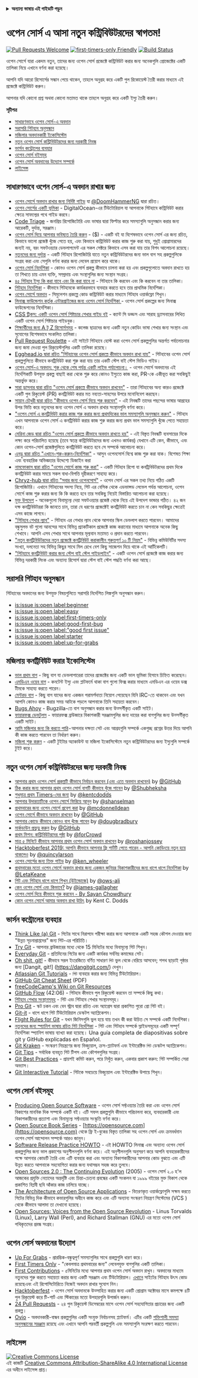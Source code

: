 <!-- Do not translate this -->
<details>
<summary>
<strong> অন্যান্য ভাষায় এই গাইডটি পড়ুন </strong>
</summary>
    <ul>
        <li><a href="./README.md"> English </a></li>
        <li><a href="./README-MR.md"> मराठी </a></li>
        <li><a href="./README-BN.md"> বাংলা </a></li>
        <li><a href="./README-CN.md"> 中文 </a></li>
        <li><a href="./README-RU.md"> русский </a></li>
        <li><a href="./README-RO.md"> Românesc </a></li>
        <li><a href="./README-IT.md"> Italiano </a></li>
        <li><a href="./README-ES.md"> Español </a></li>
        <li><a href="./README-pt-BR.md"> Português (BR) </a></li>
        <li><a href="./README-DE.md"> Deutsch </a></li>
        <li><a href="./README-HE.md"> עברית </a></li>
        <li><a href="./README-GR.md"> Ελληνικά </a></li>
        <li><a href="./README-FR.md"> Français </a></li>
        <li><a href="./README-TR.md"> Turkish </a></li>
        <li><a href="./README-KO.md"> 한국어 </a></li>
        <li><a href="./README-JA.md"> 日本語 </a></li>
        <li><a href="./README-HI.md"> हिंदी </a></li>
        <li><a href="./README-FA.md"> فارسی </a></li>
    </ul>
</details>
<!-- Do not translate this -->

# ওপেন সোর্স এ আসা নতুন কন্ট্রিবিউটরদের স্বাগতম!

[![Pull Requests Welcome](https://img.shields.io/badge/PRs-welcome-brightgreen.svg?style=flat)](http://makeapullrequest.com)
[![first-timers-only Friendly](https://img.shields.io/badge/first--timers--only-friendly-blue.svg)](https://www.firsttimersonly.com/)
[![Build Status](https://api.travis-ci.org/freeCodeCamp/how-to-contribute-to-open-source.svg?branch=master)](https://travis-ci.org/freeCodeCamp/how-to-contribute-to-open-source)

ওপেন সোর্সে যারা একদম নতুন, তাদের জন্য ওপেন সোর্স প্রজেক্টে কন্ট্রিবিউট করার জন্য অনেকগুলি প্রোজেক্টের একটি তালিকা নিয়ে এখানে বর্ণনা করা হয়েছে।

আপনি যদি আরো রিসোর্সের সন্ধান পেয়ে থাকেন, তাহলে অনুগ্রহ করে একটি পুল রিকোয়েস্ট তৈরী করার মাধ্যমে এই প্রজেক্টে কন্ট্রিবিউট করুন।

আপনার যদি কোনো প্রশ্ন অথবা কোনো মতামত থাকে তাহলে অনুগ্রহ করে একটি ইস্যু তৈরী করুন।

**সূচীপত্র**

- [সাধারণভাবে ওপেন সোর্স-এ অবদান](#সাধারণভাবে-ওপেন-সোর্স-এ-অবদান)
- [সরাসরি গিটহাব অনুসন্ধান](#সরাসরি-গিটহাব-অনুসন্ধান)
- [মজিলার অবদানকারী ইকোসিস্টেম](#মজিলার-অবদানকারী-ইকোসিস্টেম)
- [নতুন ওপেন সোর্স কন্ট্রিবিউটরদের জন্য দরকারী নিবন্ধ](#নতুন-ওপেন-সোর্স-কন্ট্রিবিউটরদের-জন্য-দরকারী-নিবন্ধ)
- [ভার্সন কন্ট্রোলের ব্যবহার](#ভার্সন-কন্ট্রোলের-ব্যবহার)
- [ওপেন সোর্স বইসমূহ](#ওপেন-সোর্স-বইসমূহ)
- [ওপেন সোর্স অবদানের উদ্যোগ সম্পর্কে](#ওপেন-সোর্স-অবদানের-উদ্যোগ)
- [লাইসেন্স](#লাইসেন্স)

## সাধারণভাবে ওপেন সোর্স-এ অবদান রাখার জন্য
- [ওপেন সোর্সে অবদান রাখার জন্য নির্দিষ্ট গাইড](https://www.freecodecamp.org/news/the-definitive-guide-to-contributing-to-open-source-900d5f9f2282/) যা [@DoomHammerNG](https://twitter.com/DoomHammerNG) দ্বারা রচিত।
- [ওপেন সোর্সের একটি ভূমিকা](https://www.digitalocean.com/community/tutorial_series/an-introduction-to-open-source) - DigitalOcean-এর টিউটোরিয়াল যা আপনাকে গিটহাবে কন্ট্রিবিউট করার ক্ষেত্রে সাফল্যের পথে গাইড করবে।
- [Code Triage](https://www.codetriage.com/) - জনপ্রিয় রিপোজিটোরি এবং ভাষার দ্বারা ফিল্টার করে সমস্যাগুলি অনুসন্ধান করার জন্য আরেকটি, দুর্দান্ত, সরঞ্জাম।
- [ওপেন সোর্স দিয়ে আপনার ভবিষ্যত তৈরি করুন](https://fossforge.com) - ($) - একটি বই যা বিশেষভাবে ওপেন সোর্স এর জন্য রচিত, কিভাবে ভালো প্রজেক্ট খুঁজে পেতে হয়, এবং কিভাবে কন্ট্রিবিউট করার কাজ শুরু করা যায়, শুধুই প্রোগ্রামারদের জন্যই নয়, বরং সফটওয়্যার ডেভলাপমেন্ট এর সকল সেক্টরে কিভাবে এসব করা যায় তার বিশদ আলোচনা রয়েছে। 
- [নতুনদের জন্য দুর্দান্ত](https://github.com/MunGell/awesome-for-beginners) - একটি গিটহাব রিপোজিটরি যাতে নতুন কন্ট্রিবিউটরদের জন্য ভাল বাগ সহ প্রকল্পগুলিকে সংগ্রহ করা এবং সেগুলি বর্ণনা করার জন্য লেবেল প্রয়োগ করে থাকে।
- [ওপেন সোর্স নির্দেশিকা](https://opensource.guide/) - কোনও ওপেন সোর্স প্রকল্প কীভাবে চালনা করা হয় এবং প্রকল্পগুলোতে অবদান রাখতে হয় তা শিখতে চায় এমন ব্যক্তি, সম্প্রদায় এবং সংস্থাগুলির জন্য সংস্থান সংগ্রহ।
- [৪৫ গিটহাব ইস্যু কি করা যাবে এবং কি করা যাবে না](https://hackernoon.com/45-github-issues-dos-and-donts-dfec9ab4b612) - গিটহাবে কি করবেন এবং কি করবেন না তার তালিকা।
- [গিটহাব নির্দেশিকা](https://guides.github.com/) - কীভাবে গিটহাবকে কার্যকরভাবে ব্যবহার করতে হবে তার প্রাথমিক নির্দেশিকা। 
- [ওপেন সোর্সে অবদান](https://github.com/danthareja/contribute-to-open-source) - সিমুলেশন প্রকল্পে কোড কন্ট্রিবিউট করার মাধ্যমে গিটহাব ওয়ার্কফ্লো শিখুন।
- [লিনাক্স ফাউন্ডেশন কর্তৃক এন্টারপ্রাইজের জন্য ওপেন সোর্স নির্দেশিকা ](https://www.linuxfoundation.org/resources/open-source-guides/) - ওপেন সোর্স প্রকল্পের জন্য লিনাক্স ফাউন্ডেশনের নির্দেশিকা।
- [CSS ট্রিকস: একটি ওপেন সোর্স শিষ্টাচার শেখার গাইড বই](https://css-tricks.com/open-source-etiquette-guidebook/) - ক্যান্ট সি ডড্ডস এবং সারাহ ড্র্যাসনারের লিখিত একটি ওপেন সোর্স শিষ্টাচার গাইডবুক।
- [শিক্ষার্থীদের জন্য A টু Z রিসোর্সসমূহ](https://github.com/dipakkr/A-to-Z-Resources-for-Students) - কলেজ ছাত্রদের জন্য একটি নতুন কোডিং ভাষা শেখার জন্য সংস্থান এবং সুযোগের বিশেষভাবে সংকলিত তালিকা।
- [Pull Request Roulette](http://www.pullrequestroulette.com/) - এই সাইটে গিটহাবে হোস্ট করা ওপেন সোর্স প্রকল্পগুলির অন্তর্গত পর্যালোচনার জন্য জমা দেওয়া পুল রিকুয়েস্টগুলির একটি তালিকা রয়েছে।
- [Egghead.io দ্বারা রচিত "গিটহাবের ওপেন সোর্স প্রকল্পে কীভাবে অবদান রাখা যায়"](https://egghead.io/courses/how-to-contribute-to-an-open-source-project-on-github) - গিটহাবের ওপেন সোর্স প্রকল্পগুলিতে কীভাবে কনট্রিবিউট করা শুরু করা যায় তার একটি স্টেপ বাই স্টেপ ভিডিও গাইড।
- [ওপেন সোর্স-এ অবদান: শুরু থেকে শেষ পর্যন্ত একটি লাইভ পর্যালোচনা।](https://medium.com/@kevinjin/contributing-to-open-source-walkthrough-part-0-b343e6b720) - ওপেন সোর্সে অবদানের এই নির্দেশিকাটি উপযুক্ত প্রকল্প বাছাই করা থেকে শুরু করে কোনও ইস্যুতে কাজ করা, PR-কে একীভূত করা সবকিছুই অন্তর্ভুক্ত করে।
- [সারা ড্রাসনার দ্বারা রচিত "ওপেন সোর্স প্রকল্পে কীভাবে অবদান রাখবেন"](https://css-tricks.com/how-to-contribute-to-an-open-source-project/) - তারা গিটহাবের অন্য কারও প্রজেক্টে একটি পুল রিকুয়েস্ট (PR) কনট্রিবিউট করার মত নব্যতা-সাহসের উপরে মনোনিবেশ করছেন।
- [সায়ান চৌধুরী দ্বারা রচিত "কীভাবে ওপেন সোর্স দিয়ে শুরু করবেন"](https://www.hackerearth.com:443/getstarted-opensource/) - এই নিবন্ধটি তাদের পছন্দের ভাষার আগ্রহের উপর ভিত্তি করে নতুনদের জন্য ওপেন সোর্স এ অবদান রাখার সংস্থানগুলি বর্ণনা করে।
- ["ওপেন সোর্স এ কনট্রিবিউট করার কাজ শুরু করার জন্য প্রথমদিকের ভাল সমস্যাগুলি অনুসন্ধান করুন"](https://github.blog/2020-01-22-browse-good-first-issues-to-start-contributing-to-open-source/) - গিটহাব এখন আপনাকে ওপেন সোর্স এ কনট্রিবিউট করার কাজ শুরু করার জন্য প্রথম ভাল সমস্যাগুলি খুঁজে পেতে সহায়তা করে।
- [মেরিনা জেড দ্বারা রচিত "ওপেন সোর্স প্রকল্পে কীভাবে অবদান রাখতে হয়"](https://rubygarage.org/blog/how-contribute-to-open-source-projects) - এই বিস্তৃত নিবন্ধটি ব্যবসায়ের দিকে লক্ষ্য করে পরিচালিত হয়েছে (তবে স্বতন্ত্র কন্ট্রিবিউটরদের জন্য এখনও কার্যকর) যেখানে এটি কেন, কীভাবে, এবং কোন ওপেন-সোর্স প্রজেক্টগুলিতে কনট্রিবিউট করতে হবে সে সম্পর্কে আলোচনা করে।
- [এনড্রু দ্বারা রচিত "এখানে-শুরু-করুন-নির্দেশিকা"](https://github.com/zero-to-mastery/start-here-guidelines) - আসুন ওপেনসোর্স বিশ্বে কাজ শুরু করা যাক। বিশেষত শিক্ষা এবং ব্যবহারিক অভিজ্ঞতার উদ্দেশ্যে ডিজাইন করা
- [নামফোকাস দ্বারা রচিত "ওপেন সোর্সে কাজ শুরু করা"](https://github.com/numfocus/getting-started-with-open-source) - একটি গিটহাব রিপো যা কনট্রিবিউটরদের প্রথম দিকে কনট্রিবিউট করার সময়ে সকল বাধা-বিপত্তি দূরীকরণে সাহায্য করে।
- [Chryz-hub দ্বারা রচিত "সবার জন্য ওপেনসোর্স"](https://github.com/chryz-hub/opensource-4-everyone) - ওপেন সোর্স এর সকল তথ্য নিয়ে গঠিত একটি রিপোজিটরি। এখানে গিটহাবের সদস্য নিয়ে, গিট এর বেসিক থেকে এডভান্সড লেভেল পর্যন্ত আলোচনা, ওপেন সোর্সে কাজ শুরু করার জন্য কি কি করতে হবে তার সবকিছু নিয়েই বিস্তারিত আলোচনা করা হয়েছে।
- [মুক্ত উপদেশ](http://open-advice.org/) - অনেকগুলো বিনামূল্যে দেয়া সফটওয়্যার প্রজেক্ট থেকে নিয়ে এই উপদেশ ভান্ডার গঠিত। ৪২ জন দক্ষ কনট্রিবিউটররা কি জানতে চান, তারা যে ধরণের প্রজেক্টেই কনট্রিবিউট করতে চান না কেন সবকিছুর ক্ষেত্রেই এসব কাজে লাগবে।
- ["গিটহাব শেখার ল্যাব"](https://lab.github.com/) - গিটহাব এর শেখার ল্যাব থেকে আপনার স্কিল ডেভলাপ করতে পারবেন। আমাদের বন্ধুসুলভ বট গুলো আনন্দের সাথে বিভিন্ন প্র্যাকটিকাল প্রজেক্টে কাজ করানোর মাধ্যমে আপনাকে অনেক কিছু শেখাবে। আপনি এসব শেখার সাথে আপনার মূল্যবান মতামত ও প্রদান করতে পারবেন।
- ["নতুন কনট্রিবিউটরদের নতুন প্রজেক্টে কনট্রিবিউট করাকালীন গুরুত্তপূর্ণ ১০ টি নিয়ম"](https://doi.org/10.1371/journal.pcbi.1007296) - বিভিন্ন কমিউনিটির সদস্য সংখ্যা, দলনেতা সহ বিভিন্ন কিছুর সাথে মিল রেখে বেশ কিছু সাজেশন দিয়ে থাকে এই আর্টিকেলটি।
- ["গিটহাবে কনট্রিবিউট করার জন্য স্টেপ বাই স্টেপ গাইডলাইন"](https://www.dataschool.io/how-to-contribute-on-github/) - একটি ওপেন সোর্স প্রজেক্টে কাজ করার জন্য বিভিন্ন দরকারী লিংক এবং অন্যান্য রিসোর্স দ্বারা স্টেপ বাই স্টেপ পদ্ধতি বর্ণনা করা আছে।

## সরাসরি গিটহাব অনুসন্ধান

গিটহাবের অবদানের জন্য উপযুক্ত বিষয়গুলিতে সরাসরি নির্দেশিত লিঙ্কগুলি অনুসন্ধান করুন।

- [is:issue is:open label:beginner](https://github.com/search?utf8=%E2%9C%93&q=is%3Aissue+is%3Aopen+label%3Abeginner)
- [is:issue is:open label:easy](https://github.com/search?utf8=%E2%9C%93&q=is%3Aissue+is%3Aopen+label%3Aeasy)
- [is:issue is:open label:first-timers-only](https://github.com/search?utf8=%E2%9C%93&q=is%3Aissue+is%3Aopen+label%3Afirst-timers-only)
- [is:issue is:open label:good-first-bug](https://github.com/search?utf8=%E2%9C%93&q=is%3Aissue+is%3Aopen+label%3Agood-first-bug)
- [is:issue is:open label:"good first issue"](https://github.com/search?utf8=%E2%9C%93&q=is%3Aissue+is%3Aopen+label%3A"good+first+issue")
- [is:issue is:open label:starter](https://github.com/search?utf8=%E2%9C%93&q=is%3Aissue+is%3Aopen+label%3Astarter)
- [is:issue is:open label:up-for-grabs](https://github.com/search?utf8=%E2%9C%93&q=is%3Aissue+is%3Aopen+label%3Aup-for-grabs)

## মজিলায় কনট্রিবিউট করার ইকোসিস্টেম

- [ভাল প্রথম বাগ](https://bugzil.la/sw:%22[good%20first%20bug]%22&limit=0) - কিছু বাগ যা ডেভলাপারেরা তাদের প্রজেক্টের জন্য একটি ভাল ভূমিকা হিসাবে চিহ্নিত করেছেন।
- [এমডিএন ওয়েব বাগ](https://developer.mozilla.org/en-US/docs/MDN/Contribute) - কনটেন্ট ইস্যু এবং প্লাটফর্মে থাকা বাগ গুলো ফিক্স করার মাধ্যমে এমডিএন এর ওয়েব ডক্স টীমকে সাহায্য করতে পারেন।
- [মেন্টরড বাগ](https://bugzilla.mozilla.org/buglist.cgi?quicksearch=mentor%3A%40) - কিছু বাগ যাদের জন্য একজন পরামর্শদাতা নিয়োগ পেয়েছেন যিনি IRC-তে থাকবেন এবং যখন আপনি কোনও কাজ করার সময় আটকে পড়লে আপনাকে তিনি সহায়তা করবেন।
- [Bugs Ahoy](https://www.joshmatthews.net/bugsahoy/) - Bugzilla-তে বাগ অনুসন্ধান করার জন্য উত্সর্গীকৃত একটি সাইট।
- [ফায়ারফক্স ডেভটুলস](http://firefox-dev.tools/) - ফায়ারফক্স ব্রাউজারে বিকাশকারী সরঞ্জামগুলির জন্য দায়ের করা বাগগুলির জন্য উত্সর্গীকৃত একটি সাইট।
- [আমি মজিলার জন্য কি করতে পারি](https://whatcanidoformozilla.org/) - আপনার দক্ষতা সেট এবং আগ্রহগুলি সম্পর্কে একগুচ্ছ প্রশ্নের উত্তর দিয়ে আপনি কী কাজ করতে পারবেন তা নির্ধারণ করুন।
- [মজিলা শুরু করুন](https://twitter.com/StartMozilla) - একটি টুইটার অ্যাকাউন্ট যা মজিলা ইকোসিস্টেমে নতুন কন্ট্রিবিউটরদের জন্য ইস্যুগুলি সম্পর্কে টুইট করে।

## নতুন ওপেন সোর্স কন্ট্রিবিউটরদের জন্য দরকারী নিবন্ধ

- [আপনার প্রথম ওপেন সোর্স প্রকল্পটি কীভাবে নির্বাচন করবেন (এবং এতে অবদান রাখবেন)](https://github.com/collections/choosing-projects) by [@GitHub](https://github.com/github)
- [ঠিক করার জন্য আপনার প্রথম ওপেন সোর্স বাগটি কীভাবে খুঁজে পাবেন](https://www.freecodecamp.org/news/finding-your-first-open-source-project-or-bug-to-work-on-1712f651e5ba/) by [@Shubheksha](https://github.com/Shubheksha)
- [শুধুমাত্র প্রথম Timers-দের জন্য](https://kentcdodds.com/blog/first-timers-only/) by [@kentcdodds](https://github.com/kentcdodds)
- [ আপনার উদারতাটিকে ওপেন সোর্সে ফিরিয়ে আনুন](https://web.archive.org/web/20201009150545/https://www.hanselman.com/blog/bring-kindness-back-to-open-source) by [@shanselman](https://github.com/shanselman)
- [প্রথমবারের জন্য ওপেন সোর্সে প্রবেশ করা](https://www.nearform.com/blog/getting-into-open-source-for-the-first-time/) by [@mcdonnelldean](https://github.com/mcdonnelldean)
- [ওপেন সোর্সে কীভাবে অবদান রাখবেন](https://opensource.guide/how-to-contribute/) by [@GitHub](https://github.com/github)
- [আপনার কোডে কীভাবে কোনও বাগ খুঁজে পাবেন](https://8thlight.com/blog/doug-bradbury/2016/06/29/how-to-find-bug-in-your-code.html) by [@dougbradbury](https://twitter.com/dougbradbury)
- [মার্কডাউন প্রভুত্ব করুন](https://guides.github.com/features/mastering-markdown/) by [@GitHub](https://github.com/github)
- [প্রথম মিশন: কন্ট্রিবিউটরদের পৃষ্ঠা](https://medium.com/@forCrowd/first-mission-contributors-page-df24e6e70705#.2v2g0no29) by [@forCrowd](https://github.com/forCrowd)
- [মাত্র ৫ মিনিটে কীভাবে আপনার প্রথম ওপেন সোর্স অবদান রাখবেন](https://www.freecodecamp.org/news/how-to-make-your-first-open-source-contribution-in-just-5-minutes-aaad1fc59c9a/) by [@roshanjossey](https://github.com/Roshanjossey/)
- [Hacktoberfest 2019: আপনি কীভাবে আপনার ফ্রি শার্টটি পেতে পারেন - আপনি কোডিংয়ে নতুন হয়ে থাকলেও](https://www.freecodecamp.org/news/hacktoberfest-2018-how-you-can-get-your-free-shirt-even-if-youre-new-to-coding-96080dd0b01b/) by [@quincylarson](https://www.freecodecamp.org/news/author/quincylarson/)
- [ওপেন সোর্সের জন্য তিক্ত গাইড](https://medium.com/codezillas/a-bitter-guide-to-open-source-a8e3b6a3c1c4) by [@ken_wheeler](https://medium.com/@ken_wheeler)
- [প্রথমবারের মতো ওপেন সোর্সে অবদান রাখার জন্য একজন জুনিয়র বিকাশকারীদের জন্য ধাপে ধাপে নির্দেশিকা](https://hackernoon.com/contributing-to-open-source-the-sharks-are-photoshopped-47e22db1ab86) by [@LetaKeane](https://hackernoon.com/u/letakeane)
- [গিট এবং গিটহাব ধাপে ধাপে শিখুন (উইন্ডোজে)](https://medium.com/illumination/path-to-learning-git-and-github-be93518e06dc) by [@ows-ali](https://medium.com/@ows_ali)
- [কেন ওপেন সোর্স এবং কিভাবে?](https://careerkarma.com/blog/open-source-projects-for-beginners/) by [@james-gallagher](https://careerkarma.com/blog/author/jamesgallagher/)
- [ওপেন সোর্স দিয়ে কীভাবে শুরু করবেন - By Sayan Chowdhury](https://www.hackerearth.com/getstarted-opensource/)
- [কোন ওপেন সোর্সে আমার অবদান রাখা উচিৎ](https://kentcdodds.com/blog/what-open-source-project-should-i-contribute-to/) by Kent C. Dodds

## ভার্সন কন্ট্রোলের ব্যবহার

- [Think Like (a) Git](https://think-like-a-git.net/) - গিটের সাথে নিরাপদে পরীক্ষা করার জন্য আপনাকে একটি সহজ কৌশল দেওয়ার জন্য "উন্নত সূচনাপ্রাপ্তদের" জন্য গিট-এর পরিচিতি।
- [Try Git](https://try.github.io/) - আপনার ব্রাউজারের মধ্যে থেকে 15 মিনিটের মধ্যে বিনামূল্যে গিট শিখুন।
- [Everyday Git](https://git-scm.com/docs/giteveryday) - প্রতিদিনের গিটের জন্য একটি কার্যকর সর্বনিম্ন কমান্ডের সেট।
- [Oh shit, git!](https://ohshitgit.com/) - কীভাবে সরল ইংরেজিতে বর্ণিত সাধারণ `গিট` ভুল থেকে বেরিয়ে আসবেন; শপথ ছাড়াই পৃষ্ঠার জন্য [Dangit, git!] (https://dangitgit.com/) দেখুন।
- [Atlassian Git Tutorials](https://www.atlassian.com/git/tutorials) - `গিট` ব্যবহার করার জন্য বিভিন্ন টিউটোরিয়াল।
- [GitHub Git Cheat Sheet](https://education.github.com/git-cheat-sheet-education.pdf) (PDF)
- [freeCodeCamp's Wiki on Git Resources](https://forum.freecodecamp.org/t/wiki-git-resources/13136)
- [GitHub Flow](https://www.youtube.com/watch?v=juLIxo42A_s) (42:06) - গিটহাব কীভাবে পুল রিকুয়েস্ট করবেন তা সম্পর্কে কিছু কথা।
- [গিটহাব শেখার সংস্থানসমূহ](https://docs.github.com/en/free-pro-team@latest/github/getting-started-with-github/git-and-github-learning-resources) - গিট এবং গিটহাব শেখার সংস্থানসমূহ।
- [Pro Git](https://git-scm.com/book/en/v2) - স্কট চকন এবং বেন স্ট্রাব দ্বারা রচিত এবং অ্যাপ্রেস দ্বারা প্রকাশিত পুরো প্রো গিট বই।
- [Git-it](https://github.com/jlord/git-it-electron) - ধাপে ধাপে গিট টিউটোরিয়াল ডেস্কটপ অ্যাপ্লিকেশন।
- [Flight Rules for Git](https://github.com/k88hudson/git-flight-rules) - যখন জিনিসগুলি ভুল হয়ে যায় তখন কী করা উচিত সে সম্পর্কে একটি নির্দেশিকা।
- [নতুনদের জন্য স্প্যানিশ ভাষায় রচিত গিট নির্দেশিকা](https://platzi.github.io/git-slides/#/) - গিট এবং গিটহাব সম্পর্কে স্লাইডসমূহের একটি সম্পূর্ণ নির্দেশিকা স্প্যানিশ ভাষায় ব্যাখ্যা করা হয়েছে। Una guía completa de diapositivas sobre git y GitHub explicadas en Español.
- [Git Kraken](https://www.gitkraken.com/git-client) - সংস্করণ নিয়ন্ত্রণের জন্য ভিজ্যুয়াল, ক্রস-প্ল্যাটফর্ম এবং ইন্টারেক্টিভ `গিট` ডেস্কটপ অ্যাপ্লিকেশন।
- [Git Tips](https://github.com/git-tips/tips) - সর্বাধিক ব্যবহৃত গিট টিপস এবং কৌশলগুলির সংগ্রহ।
- [Git Best Practices](https://sethrobertson.github.io/GitBestPractices/) - প্রায়শই কমিট করুন, পরে নিখুঁত করুন, একবার প্রকাশ করুন: গিট সম্পর্কিত সেরা অভ্যাস।
- [Git Interactive Tutorial](https://learngitbranching.js.org/) - গিটকে সবচেয়ে ভিজ্যুয়াল এবং ইন্টারেক্টিভ উপায়ে শিখুন।

## ওপেন সোর্স বইসমূহ

- [Producing Open Source Software](https://producingoss.com/) - ওপেন সোর্স সফ্টওয়্যার তৈরি করা এবং ওপেন সোর্স বিকাশের মানবিক দিক সম্পর্কে একটি বই। এটি সফল প্রকল্পগুলি কীভাবে পরিচালনা করে, ব্যবহারকারী এবং বিকাশকারীদের প্রত্যাশা এবং বিনামূল্যে সফ্টওয়্যার সংস্কৃতি বর্ণনা করে। 
- [Open Source Book Series](https://opensource.com/resources/ebooks) - [https://opensource.com](https://opensource.com) থেকে ফ্রি ই-বুকের বিস্তৃত তালিকা সহ ওপেন সোর্স এবং ক্রমবর্ধমান ওপেন সোর্স আন্দোলন সম্পর্কে আরও জানুন।
- [Software Release Practice HOWTO](https://tldp.org/HOWTO/Software-Release-Practice-HOWTO/) - এই HOWTO লিনাক্স এবং অন্যান্য ওপেন সোর্স প্রকল্পগুলির জন্য ভাল প্রকাশের অনুশীলনগুলি বর্ণনা করে। এই অনুশীলনগুলি অনুসরণ করে আপনি ব্যবহারকারীদের পক্ষে আপনার কোডটি তৈরি এবং এটি ব্যবহার করা এবং অন্যান্য বিকাশকারীদের আপনার কোড বুঝতে এবং এটি উন্নত করতে আপনাকে সহযোগিতা করার জন্য যথাসম্ভব সহজ করে তুলবে।
- [Open Sources 2.0 : The Continuing Evolution](https://archive.org/details/opensources2.000diborich) (2005) - ওপেন সোর্স ২.০ হ'ল আজকের প্রযুক্তি নেতাদের অন্তর্দৃষ্টি এবং চিন্তা-চেতনা প্রবন্ধের একটি সংকলন যা ১৯৯৯ বইয়ের মুক্ত বিকাশ থেকে প্রকাশিত বিপ্লবী ছবি আঁকার কাজ চালিয়ে যাচ্ছে।
- [The Architecture of Open Source Applications](http://www.aosabook.org/en/git.html) - বিতরণকৃত ওয়ার্কফ্লোগুলি সক্ষম করতে গিটের বিভিন্ন দিক কীভাবে কভারগুলির অধীনে কাজ করে এবং এটি অন্যান্য সংস্করণ নিয়ন্ত্রণ সিস্টেমের (VCS ) থেকে কীভাবে আলাদা তা দেখানো হয়েছে।
- [Open Sources: Voices from the Open Source Revolution](https://www.oreilly.com/openbook/opensources/book/) - Linus Torvalds (Linux), Larry Wall (Perl), and Richard Stallman (GNU) এর মতো ওপেন সোর্স পথিকৃতদের প্রবন্ধ সংগ্রহ। 

## ওপেন সোর্স অবদানের উদ্যোগ

- [Up For Grabs](https://up-for-grabs.net/) - প্রারম্ভিক-বন্ধুত্বপূর্ণ সমস্যাগুলির সাথে প্রকল্পগুলি ধারণ করে।
- [First Timers Only](https://www.firsttimersonly.com/) - "কেবলমাত্র প্রথমবারের জন্য" লেবেলযুক্ত বাগগুলির একটি তালিকা।
- [First Contributions](https://firstcontributions.github.io/) - ৫মিনিটের মধ্যে আপনার প্রথম ওপেন সোর্স অবদান রাখুন। অবদানের মাধ্যমে নতুনদের শুরু করতে সহায়তা করার জন্য একটি সরঞ্জাম এবং টিউটোরিয়াল। [এখানে](https://github.com/firstcontributes/first-contributes) সাইটের গিটহাব উৎস কোড রয়েছেএবং এই রিপোসিটোরিতে নিজেই অবদান রাখার সুযোগ নিন।
- [Hacktoberfest](https://hacktoberfest.digitalocean.com/) - ওপেন সোর্স অবদানকে উত্সাহিত করার জন্য একটি প্রোগ্রাম অক্টোবর মাসে কমপক্ষে ৪টি পুল রিকুয়েস্ট করে টি-শার্ট এবং স্টিকারের মতো উপহারগুলি উপার্জন করুন।
- [24 Pull Requests](https://24pullrequests.com) - ২৪ পুল রিকুয়েস্ট ডিসেম্বরের মাসে ওপেন সোর্স সহযোগিতার প্রচারের জন্য একটি প্রকল্প।
- [Ovio](https://ovio.org) - অবদানকারী-বান্ধব প্রকল্পগুলির একটি সংযুক্ত নির্বাচনসহ প্ল্যাটফর্ম। এটির একটি [শক্তিশালী সমস্যা অনুসন্ধানের সরঞ্জাম](https://ovio.org/issues) রয়েছে এবং এখানে আপনি পরবর্তী প্রকল্পগুলি এবং সমস্যাগুলি সংরক্ষণ করতে পারবেন।

## লাইসেন্স

<a rel="license" href="https://creativecommons.org/licenses/by-sa/4.0/"><img alt="Creative Commons License" style="border-width:0" src="https://licensebuttons.net/l/by-sa/4.0/88x31.png" /></a><br />এই কাজটি <a rel="license" href="https://creativecommons.org/licenses/by-sa/4.0/">Creative Commons Attribution-ShareAlike 4.0 International License</a>  এর অধীনে লাইসেন্স প্রাপ্ত।

